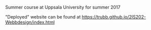 Summer course at Uppsala University for summer 2017  


"Deployed" website can be found at https://trubb.github.io/2IS202-Webbdesign/index.html
